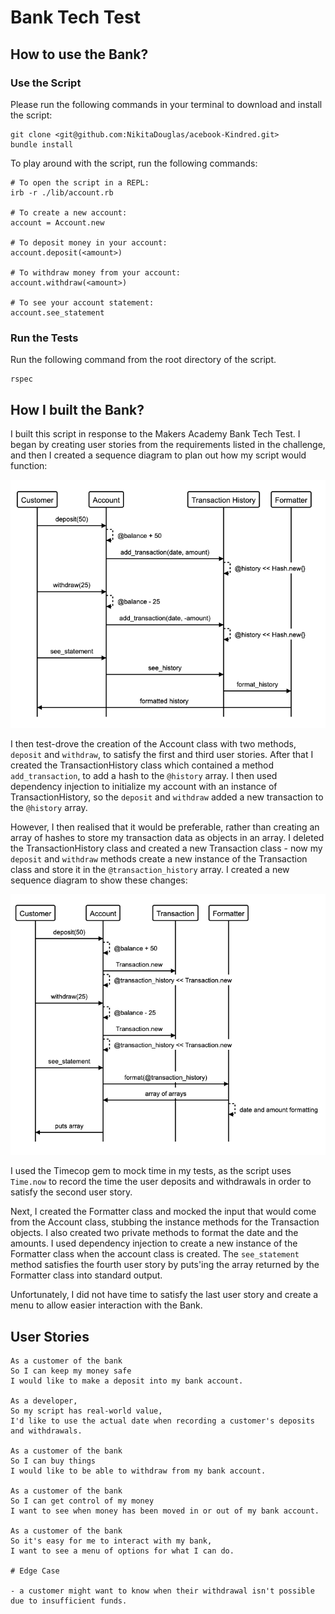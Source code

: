 # Bank Tech Test

## How to use the Bank?

### Use the Script

Please run the following commands in your terminal to download and install the script:

```
git clone <git@github.com:NikitaDouglas/acebook-Kindred.git>
bundle install
```

To play around with the script, run the following commands:

```
# To open the script in a REPL:
irb -r ./lib/account.rb

# To create a new account:
account = Account.new

# To deposit money in your account:
account.deposit(<amount>)

# To withdraw money from your account:
account.withdraw(<amount>)

# To see your account statement:
account.see_statement

```

### Run the Tests

Run the following command from the root directory of the script.

```
rspec
```

## How I built the Bank?

I built this script in response to the Makers Academy Bank Tech Test. I began by creating user stories from the requirements listed in the challenge, and then I created a sequence diagram to plan out how my script would function:

![Bank_Tech_Test_Sequence_Diagram_1](https://github.com/NikitaDouglas/bank_tech_test/blob/master/images/bank_tech_test_sequence_1.png)

I then test-drove the creation of the Account class with two methods, `deposit` and `withdraw`, to satisfy the first and third user stories. After that I created the TransactionHistory class which contained a method `add_transaction`, to add a hash to the `@history` array. I then used dependency injection to initialize my account with an instance of TransactionHistory, so the `deposit` and `withdraw` added a new transaction to the `@history` array. 

However, I then realised that it would be preferable, rather than creating an array of hashes to store my transaction data as objects in an array. I deleted the TransactionHistory class and created a new Transaction class - now my `deposit` and `withdraw` methods create a new instance of the Transaction class and store it in the `@transaction_history` array. I created a new sequence diagram to show these changes:

![Bank_Tech_Test_Sequence_Diagram_3](https://github.com/NikitaDouglas/bank_tech_test/blob/master/images/bank_tech_test_sequence_3.png)

I used the Timecop gem to mock time in my tests, as the script uses `Time.now` to record the time the user deposits and withdrawals in order to satisfy the second user story. 

Next, I created the Formatter class and mocked the input that would come from the Account class, stubbing the instance methods for the Transaction objects. I also created two private methods to format the date and the amounts. I used dependency injection to create a new instance of the Formatter class when the account class is created. The `see_statement` method satisfies the fourth user story by puts'ing the array returned by the Formatter class into standard output. 

Unfortunately, I did not have time to satisfy the last user story and create a menu to allow easier interaction with the Bank. 

## User Stories

```
As a customer of the bank
So I can keep my money safe
I would like to make a deposit into my bank account. 

As a developer, 
So my script has real-world value,
I'd like to use the actual date when recording a customer's deposits and withdrawals. 

As a customer of the bank
So I can buy things
I would like to be able to withdraw from my bank account. 

As a customer of the bank
So I can get control of my money
I want to see when money has been moved in or out of my bank account.

As a customer of the bank
So it's easy for me to interact with my bank,
I want to see a menu of options for what I can do.

# Edge Case

- a customer might want to know when their withdrawal isn't possible due to insufficient funds.
```
